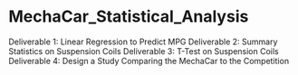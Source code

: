 # MechaCar_Statistical_Analysis
Deliverable 1: Linear Regression to Predict MPG Deliverable 2: Summary Statistics on Suspension Coils Deliverable 3: T-Test on Suspension Coils Deliverable 4: Design a Study Comparing the MechaCar to the Competition
